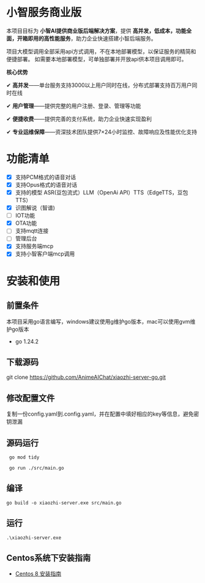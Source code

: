 # 小智服务商业版

本项目目标为 **小智AI提供商业版后端解决方案**，提供 **高并发，低成本，功能全面，开箱即用的高性能服务**，助力企业快速搭建小智后端服务。

项目大模型调用全部采用api方式调用，不在本地部署模型，以保证服务的精简和便捷部署。
如需要本地部署模型，可单独部署并开放api供本项目调用即可。

**核心优势**

✔ **高并发**——单台服务支持3000以上用户同时在线，分布式部署支持百万用户同时在线

✔ **用户管理**——提供完整的用户注册、登录、管理等功能

✔ **便捷收费**——提供完善的支付系统，助力企业快速实现盈利

✔ **专业运维保障**——资深技术团队提供7×24小时监控、故障响应及性能优化支持

# 功能清单

* [X]  支持PCM格式的语音对话
* [X]  支持Opus格式的语音对话
* [X]  支持的模型 ASR(豆包流式）LLM（OpenAi API）TTS（EdgeTTS，豆包TTS）
* [X]  识图解说（智谱)
* [ ]  IOT功能
* [X]  OTA功能
* [ ]  支持mqtt连接
* [ ]  管理后台
* [X]  支持服务端mcp
* [X]  支持小智客户端mcp调用

# 安装和使用

## 前置条件

本项目采用go语言编写，windows建议使用g维护go版本，mac可以使用gvm维护go版本

* go 1.24.2

## 下载源码

git clone https://github.com/AnimeAIChat/xiaozhi-server-go.git

## 修改配置文件

复制一份config.yaml到.config.yaml，并在配置中填好相应的key等信息，避免密钥泄漏

## 源码运行

```
 go mod tidy

 go run ./src/main.go
```

## 编译

```
go build -o xiaozhi-server.exe src/main.go
```

## 运行

```
.\xiaozhi-server.exe
```

## Centos系统下安装指南

- [Centos 8 安装指南](Centos_Guide.md)
